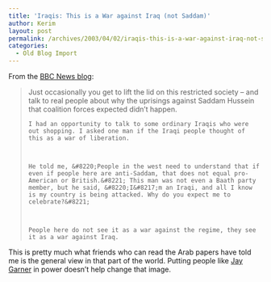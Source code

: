 ```yaml
---
title: 'Iraqis: This is a War against Iraq (not Saddam)'
author: Kerim
layout: post
permalink: /archives/2003/04/02/iraqis-this-is-a-war-against-iraq-not-saddam/
categories:
  - Old Blog Import
---
```

From the <a href="http://www.bbc.co.uk/reporters " onclick="_gaq.push(['_trackEvent', 'outbound-article', 'http://www.bbc.co.uk/reporters ', 'BBC News blog']);" >BBC News blog</a>:


>   Just occasionally you get to lift the lid on this restricted society &#8211; and talk to real people about why the uprisings against Saddam Hussein that coalition forces expected didn&#8217;t happen.  
>   
>   
>     I had an opportunity to talk to some ordinary Iraqis who were out shopping. I asked one man if the Iraqi people thought of this as a war of liberation.
>   
>   
>   
>     He told me, &#8220;People in the west need to understand that if even if people here are anti-Saddam, that does not equal pro-American or British.&#8221; This man was not even a Baath party member, but he said, &#8220;I&#8217;m an Iraqi, and all I know is my country is being attacked. Why do you expect me to celebrate?&#8221;
>   
>   
>   
>     People here do not see it as a war against the regime, they see it as a war against Iraq.
>   


This is pretty much what friends who can read the Arab papers have told me is the general view in that part of the world. Putting people like <a href="http://kerim.oxusnet.net/nucleus/index.php?itemid=1169" onclick="_gaq.push(['_trackEvent', 'outbound-article', 'http://kerim.oxusnet.net/nucleus/index.php?itemid=1169', 'Jay Garner']);" >Jay Garner</a> in power doesn&#8217;t help change that image.

